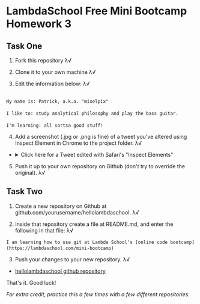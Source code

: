 # LambdaSchool Free Mini Bootcamp Homework 3 #

## Task One ##

1. Fork this repository λ√

2. Clone it to your own machine λ√

3. Edit the information below: λ√


```

My name is: Patrick, a.k.a. "mixelpix"

I like to: study analytical philosophy and play the bass guitar.

I'm learning: all sortsa good stuff!

```

4. Add a screenshot (.jpg or .png is fine) of a tweet you've altered using Inspect Element in Chrome to the project folder. λ√  
  - <details><summary>Click here for a Tweet edited with Safari's "Inspect Elements"</summary><img src="https://github.com/mixelpixel/lswebhomework3/blob/master/Inspect_Element_mods.png"></details>  

5. Push it up to your own repository on Github (don't try to override the original). λ√

## Task Two ##

1. Create a new repository on Github at github.com/yourusername/hellolambdaschool. λ√

2. Inside that repository create a file at README.md, and enter the following in that file: λ√

```
I am learning how to use git at Lambda School's [online code bootcamp](https://lambdaschool.com/mini-bootcamp)
```

3. Push your changes to your new repository. λ√
 - [hellolambdaschool github repository]()

That's it. Good luck!

*For extra credit, practice this a few times with a few different repositories.*
